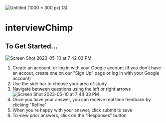 ![Untitled (1000 × 300 px) (3)](https://github.com/Dragonite39/interviewChamp/assets/106838422/155fb085-c28d-4867-96a4-c20b8689fd1c)

# interviewChimp

## To Get Started...
 ![Screen Shot 2023-05-10 at 7 42 03 PM](https://github.com/Dragonite39/interviewChamp/assets/106838422/e9de3c0a-0be5-4be3-98c8-849112684972)
1. Create an account, or log in with your Google account (if you don't have an accout, create one on our "Sign Up" page or log in with your Google account)
3. Use the side bar to choose your area of study
4. Navigate between questions using the left or right arrows
![Screen Shot 2023-05-10 at 7 44 33 PM](https://github.com/Dragonite39/interviewChamp/assets/106838422/9f33de65-7d89-4b3d-bacc-4d725e831f80)
6. Once you have your answer, you can receive real time feedback by clicking "Refine"
7. When you're happy with your answer, click submit to save
8. To view prior answers, click on the "Responses" button 
